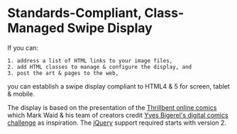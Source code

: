 # Standards-Compliant, Class-Managed Swipe Display

If you can:

	1. address a list of HTML links to your image files,
	2. add HTML classes to manage & configure the display, and
	3. post the art & pages to the web,

you can establish a swipe display compliant to HTML4 &amp; 5 for screen, tablet &amp; mobile.

The display is based on the presentation of the [Thrillbent online comics](http://thrillbent.com) which Mark Waid &amp; his team of creators credit [Yves Bigerel's digital comics challenge](http://www.deviantart.com/balak01/art/about-DIGITAL-COMICS-111966969) as inspiration. The [jQuery](http://code.jquery.com/jquery/) support required starts with version 2.
